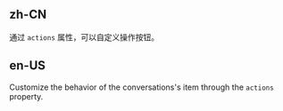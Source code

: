 ## zh-CN

通过 `actions` 属性，可以自定义操作按钮。

## en-US

Customize the behavior of the conversations's item through the `actions` property.
